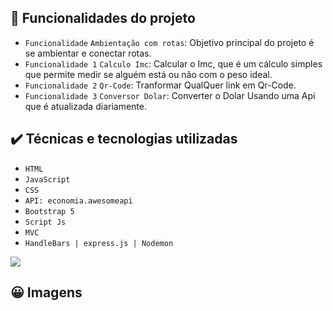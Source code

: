 ## 🔨 Funcionalidades do projeto

- `Funcionalidade` `Ambientação com rotas`: Objetivo principal do projeto é se ambientar e conectar rotas.
- `Funcionalidade 1` `Calculo Imc`: Calcular o Imc, que é um cálculo simples que permite medir se alguém está ou não com o peso ideal.
- `Funcionalidade 2` `Qr-Code`: Tranformar QualQuer link em Qr-Code.
- `Funcionalidade 3` `Conversor Dolar`: Converter o Dolar Usando uma Api que é atualizada diariamente.

## ✔️ Técnicas e tecnologias utilizadas

- ``HTML``
- ``JavaScript``
- ``CSS``
- ``API: economia.awesomeapi ``
- ``Bootstrap 5``
- ``Script Js``
- ``MVC``
- ``HandleBars | express.js | Nodemon``

</section>
 </hr>
 <p aligh='center'>
<img src="http://img.shields.io/static/v1?label=STATUS&message=Em%20Processo&color=GREEN&style=for-the-badge"/>
</p>
</hr>

## 😀 Imagens
<section>
  <p>
    <img src=""/>
    <img src=""/>
    <img src=""/>
    <img src=""/>
  </p>
</section>
